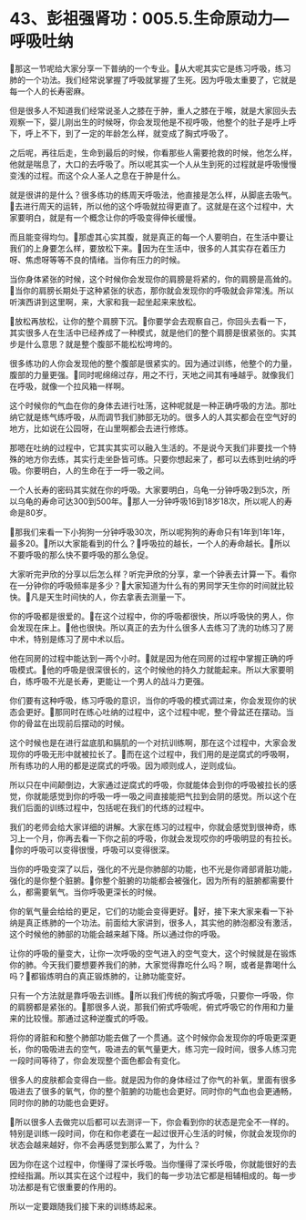 # 43、彭祖强肾功：005.5.生命原动力—呼吸吐纳

🎼那这一节呢给大家分享一下普纳的一个专业。🎼从大呢其实它是练习呼吸，练习肺的一个功法。我们经常说掌握了呼吸就掌握了生死。因为呼吸太重要了，它就是每一个人的长寿密麻。

但是很多人不知道我们经常说圣人之膝在于肿，重人之膝在于喉，就是大家回头去观察一下，婴儿刚出生的时候呀，你会发现他是不视呼吸，他整个的肚子是呼上呼下，呼上不下，到了一定的年龄怎么样，就变成了胸式呼吸了。

之后呢，再往后走，生命到最后的时候，你看那些人需要抢救的时候，他怎么样，他就是喘息了，大口的去呼吸了。所以呢其实一个人从生到死的过程就是呼吸慢慢变浅的过程。而这个众人圣人之息在于肿是什么。

就是很讲的是什么？很多练功的练周天呼吸法，他直接是怎么样，从脚底去吸气。🎼去进行周天的运转，所以他的这个呼吸就拉得更直了。这就是在这个过程中，大家要明白，就是有一个概念让你的呼吸变得伸长缓慢。

而且能变得均匀。🎼那虚其心实其腹，就是真正的每一个人要明白，在生活中要让我们的上身要怎么样，要放松下来。🎼因为在生活中，很多的人其实存在着压力呀、焦虑呀等等不良的情绪。当你有压力的时候。

当你身体紧张的时候，这个时候你会发现你的肩膀是将紧的，你的肩膀是高耸的。🎼当你的肩膀长期处于这种紧张的状态，那你就会发现你的呼吸就会非常浅。所以听演西讲到这里啊，来，大家和我一起坐起来来放松。

🎼放松再放松，让你的整个肩膀下沉。🎼你要学会去观察自己，你回头去看一下，其实很多人在生活中已经养成了一种模式，就是他们的整个肩膀是很紧张的。实其步是什么意思？就是整个腹部不能松松垮垮的。

很多练功的人你会发现他的整个腹部是很紧实的。因为通过训练，他整个的力量，腹部的力量更强。🎼同时呢绵绵过存，用之不行，天地之间其有唾越乎。就像我们在呼吸，就像一个拉风箱一样啊。

这个时候你的气血在你的身体去进行吐荡，这种呢就是一种正确呼吸的方法。那吐纳它就是练气练呼吸，从而调节我们肺部无功的。很多人的人其实都会在空气好的地方，比如说在公园呀，在山里啊都会去进行修炼。

那嗯在吐纳的过程中，它其实其实可以融入生活的。不是说今天我们非要找一个特殊的地方你去练，其实行走坐卧皆可练。只要你想起来了，都可以去练到吐纳的呼吸。你要明白，人的生命在于一呼一吸之间。

一个人长寿的密码其实就在你的呼吸。大家要明白，乌龟一分钟呼吸2到5次，所以乌龟的寿命可达300到500年。🎼那人一分钟呼吸16到18岁18次，所以呢人的寿命是80岁。

🎼那我们来看一下小狗狗一分钟呼吸30次，所以呢狗狗的寿命只有1年到1年1年，最多20。🎼所以大家能看到的什么？🎼呼吸拉的越长，一个人的寿命越长。🎼所以不要呼吸的那么快不要呼吸的那么急促。

大家听完尹欣的分享以后怎么样？听完尹欣的分享，拿一个钟表去计算一下。看你在一分钟你的呼吸频率是多少？🎼大家知道为什么有的男同学天生你的时间就比较快。🎼凡是天生时间快的人，你去拿表去测量一下。

你的呼吸都是很爱的。🎼在这个过程中，你的呼吸都很快，所以呼吸快的男人，你会发现在床上。🎼他也很快。所以真正的去为什么很多人去练习了洗的功练习了房中术，特别是练习了房中术以后。

他在同房的过程中能达到一两个小时。🎼就是因为他在同房的过程中掌握正确的呼吸模式。🎼他的呼吸是很深很长的，这个时候他的持久力就能起来。所以大家要明白，练呼吸不光是长寿，更能让一个男人的战斗力更强。

你们要有这种呼吸，练习呼吸的意识，当你的呼吸的模式调过来，你会发现你的状态会更好。🎼那同时在练心吐纳的过程中，这个过程中呢，整个骨盆还在摆动。当你的骨盆在出现前后摆动的时候。

这个时候也是在进行盆底肌和膈肌的一个对抗训练啊，那在这个过程中，大家会发现你的呼吸无形中就被拉长了。🎼而在这个过程中，我们用的是逆腐式的呼吸啊，所有练功的人用的都是逆腐式的呼吸。因为顺则成人，逆则成仙。

所以只在中间颠倒边，大家通过逆腐式的呼吸，你就能体会到你的呼吸被拉长的感觉，你就能感觉到你的呼吸一呼一吸之间直接能把气拉到会阴的感觉。所以这个在我们后面的训练过程中，包括呢在我们的代练的过程中。

我们的老师会给大家详细的讲解。大家在练习的过程中，你就会感觉到很神奇，练习上一个月，你再去看一下你之前的呼吸，你就会发现哎你的呼吸明显的有拉长。🎼你的呼吸可以变得很慢，呼吸可以变得很深。

当你的呼吸变深了以后，强化的不光是你肺部的功能，也不光是你肾部肾脏功能，强化的是你整个脏腑。🎼你整个脏腑的功能都会被强化，因为所有的脏腑都需要什么，都需要氧气。当你呼吸更深长的时候。

你的氧气量会给给的更足，它们的功能会变得更好。🎼好，接下来大家来看一下补纳是真正练肺的一个功法。前面给大家讲到，很多人，其实他的肺泡都没有激活，这个时候他的肺部的功能会越来越下降。所以通过你的呼吸。

让你的呼吸的量变大，让你一次呼吸的空气进入的空气变大，这个时候就是在锻炼你的肺。今天我们要想要养我们的肺，大家觉得靠吃什么吗？啊，或者是靠喝什么吗？🎼都锻炼明白的真正锻炼肺的，让肺功能变好。

只有一个方法就是靠呼吸去训练。🎼所以我们传统的胸式呼吸，只要你一呼吸，你的肩膀都是紧张的。🎼那很多人说，那我们俯式呼吸呢，俯式呼吸它的作用和力量来的比较慢。那通过这种逆腹式的呼吸。

将你的肾脏和和整个肺部功能去做了一个贯通。这个时候你会发现你的呼吸更深更长，你的吸吸进去的空气，吸进去的氧气量更大，练习完一段时间，很多人练习完一段时间等待了，你会发现整个面色都会有变化。

很多人的皮肤都会变得白一些。就是因为你的身体经过了你气的补氧，里面有很多吸进去了很多的氧气，你的整个脏腑的功能也会更好。同时你的气血也会更通畅，同时你的肺的功能也会更好。

🎼所以很多人去做完以后都可以去测评一下，你会看到你的状态是完全不一样的。特别是训练一段时间，你在和你老婆在一起过很开心生活的时候，你就会发现你的状态会越来越好，你不会再感觉到那么累了，为什么？

因为你在这个过程中，你懂得了深长呼吸。当你懂得了深长呼吸，你就能很好的去控经指漏。所以其实在这个过程中，我们的每一步功法它都是相辅相成的。每一步功法都是有它很重要的作用的。

所以一定要跟随我们接下来的训练练起来。